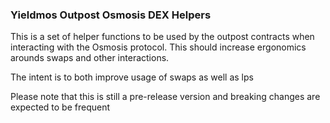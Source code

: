 ### Yieldmos Outpost Osmosis DEX Helpers

This is a set of helper functions to be used by the outpost contracts when interacting with the Osmosis protocol. This should increase ergonomics arounds swaps and other interactions.

The intent is to both improve usage of swaps as well as lps

Please note that this is still a pre-release version and breaking changes are expected to be frequent
